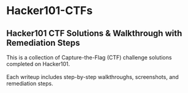 # Hacker101-CTFs
## Hacker101 CTF Solutions & Walkthrough with Remediation Steps
This is a collection of Capture-the-Flag (CTF) challenge solutions completed on Hacker101. <br><br>
Each writeup includes step-by-step walkthroughs, screenshots, and remediation steps.
